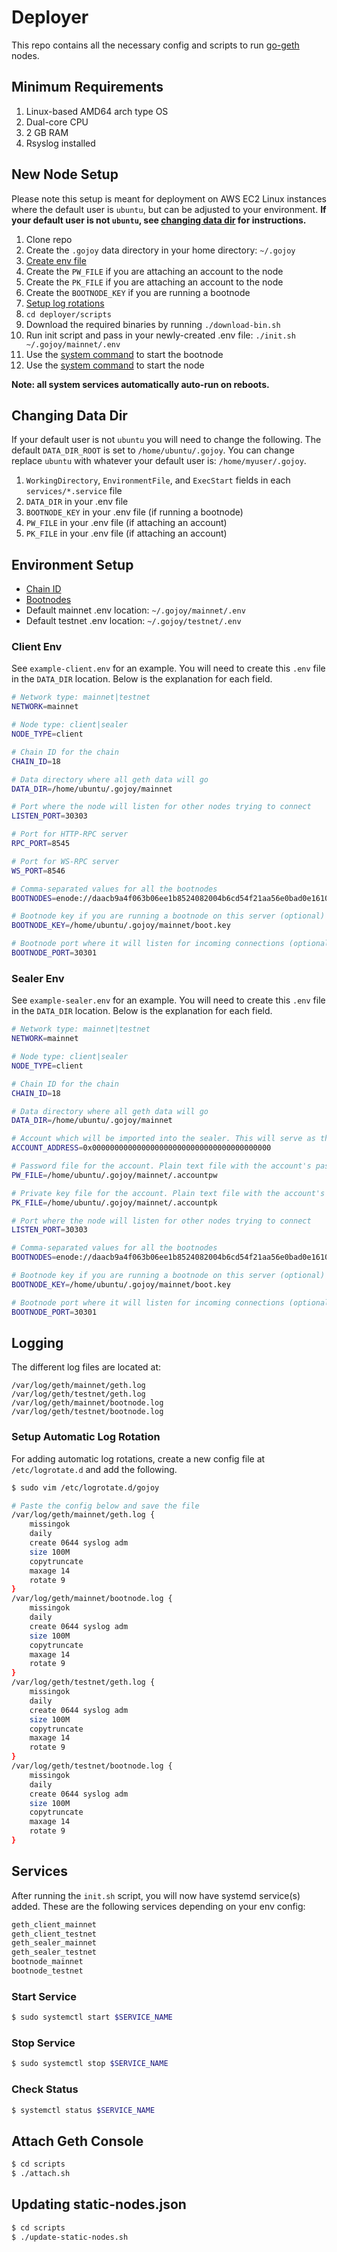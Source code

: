 # Deployer

This repo contains all the necessary config and scripts to run [go-geth](https://github.com/gojoychain/go-geth) nodes.

## Minimum Requirements

1. Linux-based AMD64 arch type OS
2. Dual-core CPU
3. 2 GB RAM
4. Rsyslog installed

## New Node Setup

Please note this setup is meant for deployment on AWS EC2 Linux instances where the default user is `ubuntu`, but can be adjusted to your environment. **If your default user is not `ubuntu`, see [changing data dir](#changing-data-dir) for instructions.**

1. Clone repo
2. Create the `.gojoy` data directory in your home directory: `~/.gojoy`
3. [Create env file](#environment-setup)
4. Create the `PW_FILE` if you are attaching an account to the node
5. Create the `PK_FILE` if you are attaching an account to the node
6. Create the `BOOTNODE_KEY` if you are running a bootnode
7. [Setup log rotations](#setup-automatic-log-rotation)
8. `cd deployer/scripts`
9. Download the required binaries by running `./download-bin.sh`
10. Run init script and pass in your newly-created .env file: `./init.sh ~/.gojoy/mainnet/.env`
11. Use the [system command](#start-service) to start the bootnode
12. Use the [system command](#start-service) to start the node

**Note: all system services automatically auto-run on reboots.**

## Changing Data Dir

If your default user is not `ubuntu` you will need to change the following. The default `DATA_DIR_ROOT` is set to `/home/ubuntu/.gojoy`. You can change replace `ubuntu` with whatever your default user is: `/home/myuser/.gojoy`.

1. `WorkingDirectory`, `EnvironmentFile`, and `ExecStart` fields in each `services/*.service` file
2. `DATA_DIR` in your .env file
3. `BOOTNODE_KEY` in your .env file (if running a bootnode)
4. `PW_FILE` in your .env file (if attaching an account)
5. `PK_FILE` in your .env file (if attaching an account)

## Environment Setup

- [Chain ID](https://docs.gojoychain.com/docs/deploy-node-metadata/#chain-id)
- [Bootnodes](https://docs.gojoychain.com/docs/deploy-node-metadata/#bootnodes)
- Default mainnet .env location: `~/.gojoy/mainnet/.env`
- Default testnet .env location: `~/.gojoy/testnet/.env`

### Client Env

See `example-client.env` for an example. You will need to create this `.env` file in the `DATA_DIR` location. Below is the explanation for each field.

```bash
# Network type: mainnet|testnet
NETWORK=mainnet

# Node type: client|sealer
NODE_TYPE=client

# Chain ID for the chain
CHAIN_ID=18

# Data directory where all geth data will go
DATA_DIR=/home/ubuntu/.gojoy/mainnet

# Port where the node will listen for other nodes trying to connect
LISTEN_PORT=30303

# Port for HTTP-RPC server
RPC_PORT=8545

# Port for WS-RPC server
WS_PORT=8546

# Comma-separated values for all the bootnodes
BOOTNODES=enode://daacb9a4f063b06ee1b8524082004b6cd54f21aa56e0bad0e1610a10dc28ec0a95a7a4b75db40f8882cd0afbaac2288220215d85e54924527189d0842945dce2@52.199.152.20:30301,enode://19ddf4a078494c7b36ec4f416992928d34d523f8c636069fc8f1b8e0be97dc446229932cb50b9089c2ac6566b6c827cd3ef6ec3cc363210278333f61cbc66743@52.52.158.2:30301,enode://3b9a82d404e29a47dfb3266548921719522ec5d16c33ce84edca808c53a7bfff035cd0901c90552620d7a0213ec4651b08190f0ab7806a0c69164d0abf95ffe8@52.47.183.206:30301

# Bootnode key if you are running a bootnode on this server (optional)
BOOTNODE_KEY=/home/ubuntu/.gojoy/mainnet/boot.key

# Bootnode port where it will listen for incoming connections (optional)
BOOTNODE_PORT=30301
```

### Sealer Env

See `example-sealer.env` for an example. You will need to create this `.env` file in the `DATA_DIR` location. Below is the explanation for each field.

```bash
# Network type: mainnet|testnet
NETWORK=mainnet

# Node type: client|sealer
NODE_TYPE=client

# Chain ID for the chain
CHAIN_ID=18

# Data directory where all geth data will go
DATA_DIR=/home/ubuntu/.gojoy/mainnet

# Account which will be imported into the sealer. This will serve as the etherbase account.
ACCOUNT_ADDRESS=0x0000000000000000000000000000000000000000

# Password file for the account. Plain text file with the account's password.
PW_FILE=/home/ubuntu/.gojoy/mainnet/.accountpw

# Private key file for the account. Plain text file with the account's private key.
PK_FILE=/home/ubuntu/.gojoy/mainnet/.accountpk

# Port where the node will listen for other nodes trying to connect
LISTEN_PORT=30303

# Comma-separated values for all the bootnodes
BOOTNODES=enode://daacb9a4f063b06ee1b8524082004b6cd54f21aa56e0bad0e1610a10dc28ec0a95a7a4b75db40f8882cd0afbaac2288220215d85e54924527189d0842945dce2@52.199.152.20:30301,enode://19ddf4a078494c7b36ec4f416992928d34d523f8c636069fc8f1b8e0be97dc446229932cb50b9089c2ac6566b6c827cd3ef6ec3cc363210278333f61cbc66743@52.52.158.2:30301,enode://3b9a82d404e29a47dfb3266548921719522ec5d16c33ce84edca808c53a7bfff035cd0901c90552620d7a0213ec4651b08190f0ab7806a0c69164d0abf95ffe8@52.47.183.206:30301

# Bootnode key if you are running a bootnode on this server (optional)
BOOTNODE_KEY=/home/ubuntu/.gojoy/mainnet/boot.key

# Bootnode port where it will listen for incoming connections (optional)
BOOTNODE_PORT=30301
```

## Logging

The different log files are located at:

```text
/var/log/geth/mainnet/geth.log
/var/log/geth/testnet/geth.log
/var/log/geth/mainnet/bootnode.log
/var/log/geth/testnet/bootnode.log
```

### Setup Automatic Log Rotation

For adding automatic log rotations, create a new config file at `/etc/logrotate.d` and add the following.

```bash
$ sudo vim /etc/logrotate.d/gojoy

# Paste the config below and save the file
/var/log/geth/mainnet/geth.log {
    missingok
    daily
    create 0644 syslog adm
    size 100M
    copytruncate
    maxage 14
    rotate 9
}
/var/log/geth/mainnet/bootnode.log {
    missingok
    daily
    create 0644 syslog adm
    size 100M
    copytruncate
    maxage 14
    rotate 9
}
/var/log/geth/testnet/geth.log {
    missingok
    daily
    create 0644 syslog adm
    size 100M
    copytruncate
    maxage 14
    rotate 9
}
/var/log/geth/testnet/bootnode.log {
    missingok
    daily
    create 0644 syslog adm
    size 100M
    copytruncate
    maxage 14
    rotate 9
}
```

## Services

After running the `init.sh` script, you will now have systemd service(s) added. These are the following services depending on your env config:

```bash
geth_client_mainnet
geth_client_testnet
geth_sealer_mainnet
geth_sealer_testnet
bootnode_mainnet
bootnode_testnet
```

### Start Service

```bash
$ sudo systemctl start $SERVICE_NAME
```

### Stop Service

```bash
$ sudo systemctl stop $SERVICE_NAME
```

### Check Status

```bash
$ systemctl status $SERVICE_NAME
```

## Attach Geth Console

```bash
$ cd scripts
$ ./attach.sh
```

## Updating static-nodes.json

```bash
$ cd scripts
$ ./update-static-nodes.sh
```
